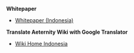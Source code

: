 **Whitepaper**
* [Whitepaper (Indonesia)](Whitepaper_Indonesia)

**Translate Aeternity Wiki with Google Translator**
* [Wiki Home Indonesia](https://translate.google.com/translate?sl=en&tl=id&u=https://github.com/aeternity/wiki/wiki/)
